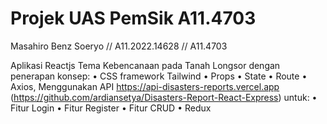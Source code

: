 # Projek UAS PemSik A11.4703

Masahiro Benz Soeryo // A11.2022.14628 // A11.4703

Aplikasi Reactjs Tema Kebencanaan pada Tanah Longsor dengan penerapan konsep:
• CSS framework Tailwind
• Props 
• State 
• Route 
• Axios, Menggunakan API https://api-disasters-reports.vercel.app (https://github.com/ardiansetya/Disasters-Report-React-Express) untuk:
    • Fitur Login 
    • Fitur Register 
    • Fitur CRUD 
• Redux 
